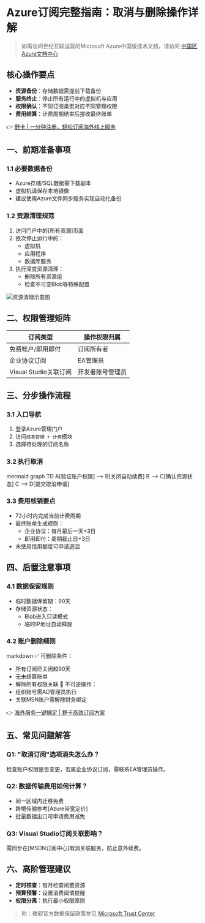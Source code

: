 # Azure订阅完整指南：取消与删除操作详解

> 如需访问世纪互联运营的Microsoft Azure中国版技术文档，请访问 [中国区Azure文档中心](https://docs.azure.cn)

## 核心操作要点
- **资源备份**：存储数据需提前下载备份
- **服务终止**：停止所有运行中的虚拟机与应用
- **权限确认**：不同订阅类型对应不同管理权限
- **费用结算**：计费周期结束后接收最终账单

👉 [野卡 | 一分钟注册，轻松订阅海外线上服务](https://bbtdd.com/yeka)

## 一、前期准备事项
### 1.1 必要数据备份
- Azure存储/SQL数据需下载副本
- 虚拟机请保存本地镜像
- 建议使用Azure文件同步服务实现自动化备份

### 1.2 资源清理规范
1. 访问门户中的[所有资源]页面
2. 依次停止运行中的：
   - 虚拟机
   - 应用程序
   - 数据库服务
3. 执行深度资源清理：
   - 删除所有资源组
   - 检查不可变Blob等特殊配置

![资源清理示意图](https://bbtdd.com/wp-content/uploads/img/21402042325.webp)

## 二、权限管理矩阵
| 订阅类型                  | 操作权限归属       |
|---------------------------|--------------------|
| 免费帐户/即用即付         | 订阅所有者         |
| 企业协议订阅              | EA管理员           |
| Visual Studio关联订阅     | 开发者账号管理员   |

## 三、分步操作流程
### 3.1 入口导航
1. 登录Azure管理门户
2. 访问`成本管理 + 计费`模块
3. 选择待处理的订阅名称

### 3.2 执行取消
mermaid
graph TD
    A[验证账户权限] --> B[关闭自动续费]
    B --> C[确认资源状态]
    C --> D[提交取消申请]


### 3.3 费用核销要点
- 72小时内完成当前计费周期
- 最终账单生成规则：
  - 企业协议：每月最后一天+3日
  - 即用即付：周期截止日+3日
- 未使用信用额度可申请退回

## 四、后置注意事项
### 4.1 数据保留规则
- 临时数据保留期：90天
- 存储资源状态：
  - Blob进入只读模式
  - 临时IP地址自动释放

### 4.2 账户删除细则
markdown
✅ 可删除条件：
- 所有订阅已关闭超90天
- 无未结算账单
- 解除所有权限关联
🚫 不可逆操作：
- 组织账号需AD管理员执行
- 关联MSN账户需解除财务绑定


👉 [海外服务一键搞定 | 野卡高效订阅方案](https://bbtdd.com/yeka)

## 五、常见问题解答
### Q1: "取消订阅"选项消失怎么办？
检查账户权限是否变更，若属企业协议订阅，需联系EA管理员操作。

### Q2: 数据传输费用如何计算？
- 同一区域内迁移免费
- 跨境传输参考[Azure带宽定价]
- 批量数据出口可申请费用减免

### Q3: Visual Studio订阅关联影响？
需同步在[MSDN订阅中心]取消关联服务，防止意外续费。

## 六、高阶管理建议
- **定时核查**：每月检查闲置资源
- **预算预警**：设置消费阈值提醒
- **权限分离**：执行最小权限原则

> 附：微软官方数据保留政策参见 [Microsoft Trust Center](https://go.microsoft.com/fwLink/p/?LinkID=822930)